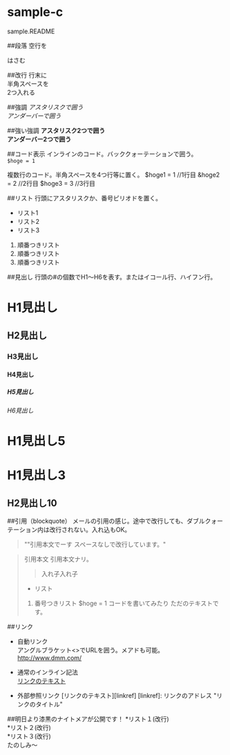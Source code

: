 # sample-c
sample.README

##段落
空行を

はさむ

##改行
行末に  
半角スペースを  
2つ入れる
 
##強調
*アスタリスクで囲う*  
_アンダーバーで囲う_
  
##強い強調
**アスタリスク2つで囲う**  
__アンダーバー2つで囲う__

##コード表示
インラインのコード。バッククォーテーションで囲う。  
`$hoge = 1`  

複数行のコード。半角スペースを4つ行等に置く。
    $hoge1 = 1 //1行目
    &hoge2 = 2 //2行目
    $hoge3 = 3 //3行目

##リスト
行頭にアスタリスクか、番号ピリオドを置く。  
* リスト1
* リスト2
* リスト3

1. 順番つきリスト
2. 順番つきリスト
3. 順番つきリスト

##見出し
行頭の#の個数でH1〜H6を表す。またはイコール行、ハイフン行。
# H1見出し
## H2見出し
### H3見出し
#### H4見出し
##### H5見出し
###### H6見出し

H1見出し5
======
H1見出し3
===
H2見出し10
----------

##引用（blockquote）
メールの引用の感じ。途中で改行しても、ダブルクォーテーション内は改行されない。入れ込もOK。
> ""引用本文でーす
スペースなしで改行しています。"

> 引用本文
> 引用本文ナリ。
> > 入れ子入れ子
> * リスト
> 1. 番号つきリスト
> $hoge = 1 コードを書いてみたり
>ただのテキストです。

##リンク
* 自動リンク  
アングルブラケット<>でURLを囲う。メアドも可能。  
<http://www.dmm.com/>

* 通常のインライン記法  
[リンクのテキスト](リンクのアドレス "リンクのタイトル")

* 外部参照リンク
[リンクのテキスト][linkref]  [linkref]: リンクのアドレス "リンクのタイトル"



##明日より漆黒のナイトメアが公開です！
*リスト１(改行)  
*リスト２(改行)  
*リスト３(改行)  
たのしみ〜